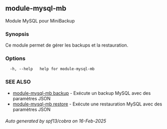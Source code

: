 ## module-mysql-mb

Module MySQL pour MiniBackup

### Synopsis


Ce module permet de gérer les backups et la restauration.


### Options

```
  -h, --help   help for module-mysql-mb
```

### SEE ALSO

* [module-mysql-mb backup](module-mysql-mb_backup.md)	 - Exécute un backup MySQL avec des paramètres JSON
* [module-mysql-mb restore](module-mysql-mb_restore.md)	 - Exécute une restauration MySQL avec des paramètres JSON

###### Auto generated by spf13/cobra on 16-Feb-2025
